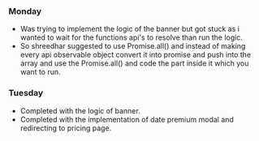 ### Monday
- Was trying to implement the logic of the banner but got stuck as i wanted to wait for the functions api's to resolve than run the logic.
- So shreedhar suggested to use Promise.all() and instead of making every api observable object convert it into promise and push into the array and use the Promise.all() and code the part inside it which you want to run.
### Tuesday
- Completed with the logic of banner.
- Completed with the implementation of date premium modal and redirecting to pricing page.
